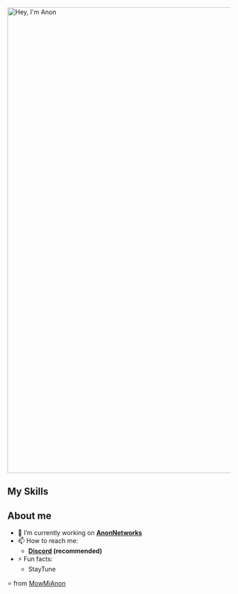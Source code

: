 <img width="1050" src="title.png" alt="Hey, I'm Anon" />

## My Skills


## About me

- 🔭 I’m currently working on  **[AnonNetworks](https://anonnetworks.pl)**
- 📫 How to reach me:
   - **[Discord](https://discord.gg/DJh7kFmKMW) (recommended)**
- ⚡ Fun facts: 
   - StayTune

:star: from [MowMiAnon](https://github.com/MowMiAnon)
